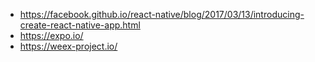 * https://facebook.github.io/react-native/blog/2017/03/13/introducing-create-react-native-app.html
* https://expo.io/
* https://weex-project.io/
